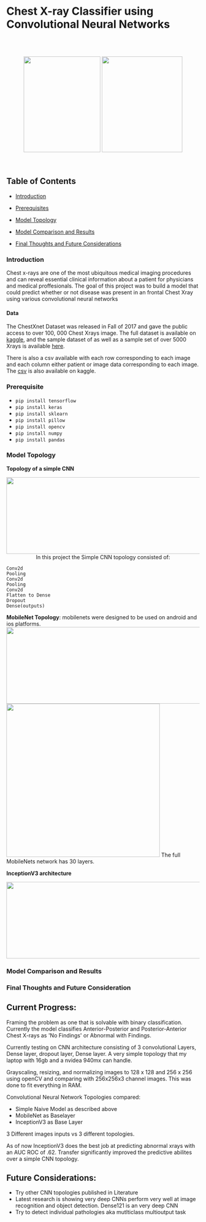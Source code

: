 # Chest X-ray Classifier using Convolutional Neural Networks

<br>
<br>
<p align="center">
  <img src="https://github.com/rdamehta/Capstone/blob/master/readmeX.PNG" 
       width="200" height="250">
  <img src="https://github.com/rdamehta/Capstone/blob/master/readmeCHECK.PNG" 
       width="210" height="250">
</p>
<br>

<a id = 'over'></a>

## Table of Contents
- [Introduction](https://github.com/rdamehta/capstone#introduction)

- [Prerequisites](https://github.com/rdamehta/capstone#prerequisites)

- [Model Topology](https://github.com/rdamehta/capstone#model-topology)

- [Model Comparison and Results](https://github.com/rdamehta/capstone#model-comparison-and-results)

- [Final Thoughts and Future Considerations](https://github.com/rdamehta/capstone#final-thoughts-and-future-consideration)

### Introduction
Chest x-rays are one of the most ubiquitous medical imaging procedures and can reveal essential clinical information about a patient for physicians and medical proffesionals. The goal of this project was to build a model that could predict whether or not disease was present in an frontal Chest Xray using various convolutional neural networks 
#### Data
The ChestXnet Dataset was released in Fall of 2017 and gave the public access to over 100, 000 Chest Xrays image. The full dataset is available on [kaggle](https://www.kaggle.com/nih-chest-xrays/data), and the sample dataset of as well as a sample set of over 5000 Xrays is available [here](https://www.kaggle.com/nih-chest-xrays/sample/data).

There is also a csv available with each row corresponding to each image and each column either patient or image data corresponding to each image. The [csv](https://www.kaggle.com/nih-chest-xrays/data/downloads/Data_Entry_2017.csv/3) is also available on kaggle. 
### Prerequisite
- `pip install tensorflow`
- `pip install keras`
- `pip install sklearn` 
- `pip install pillow`
- `pip install opencv`
- `pip install numpy`
- `pip install pandas`

### Model Topology

**Topology of a simple CNN**
<p align="center">
  <img src="https://github.com/rdamehta/Capstone/blob/master/Presentation%20Files/Typical_cnn.png" 
       width="650" height="200">
  In this project the Simple CNN topology consisted of: 
  
    Conv2d 
    Pooling
    Conv2d
    Pooling
    Conv2d
    Flatten to Dense
    Dropout
    Dense(outputs)
  
  **MobileNet Topology**: mobilenets were designed to be used on android and ios platforms.
  <img src="https://github.com/rdamehta/Capstone/blob/master/Presentation%20Files/mobilenet.png"
       width="650" height="200">
  <img src="https://github.com/rdamehta/Capstone/blob/master/Presentation%20Files/mobile_net_table.png" width="400" height="400">
The full MobileNets network has 30 layers.

  **InceptionV3 architecture** 
  
  <img src = "https://github.com/rdamehta/Capstone/blob/master/Presentation%20Files/inceptionv3.png"
       width="650" height="200">
      
    
</p>



### Model Comparison and Results
### Final Thoughts and Future Consideration

## Current Progress:
Framing the problem as one that is solvable with binary classification. Currently the model classifies Anterior-Posterior and Posterior-Anterior Chest X-rays as 'No Findings' or Abnormal with Findings. 

Currently testing on CNN architecture consisting of 3 convolutional Layers, Dense layer, dropout layer, Dense layer. A very simple topology that my laptop with 16gb and a nvidea 940mx can handle. 

Grayscaling, resizing, and normalizing images to 128 x 128 and 256 x 256 using openCV and comparing with 256x256x3 channel images. This was done to fit everything in RAM.

Convolutional Neural Network Topologies compared:
- Simple Naive Model as described above
- MobileNet as Baselayer
- InceptionV3 as Base Layer

3 Different images inputs vs 3 different topologies.

As of now InceptionV3 does the best job at predicting abnormal xrays with an AUC ROC of .62. Transfer significantly improved the predictive abilites over a simple CNN topology.

## Future Considerations:
- Try other CNN topologies published in Literature
- Latest research is showing very deep CNNs perform very well at image recognition and object detection. Dense121 is an very deep CNN
- Try to detect individual pathologies aka mutlticlass multioutput task


